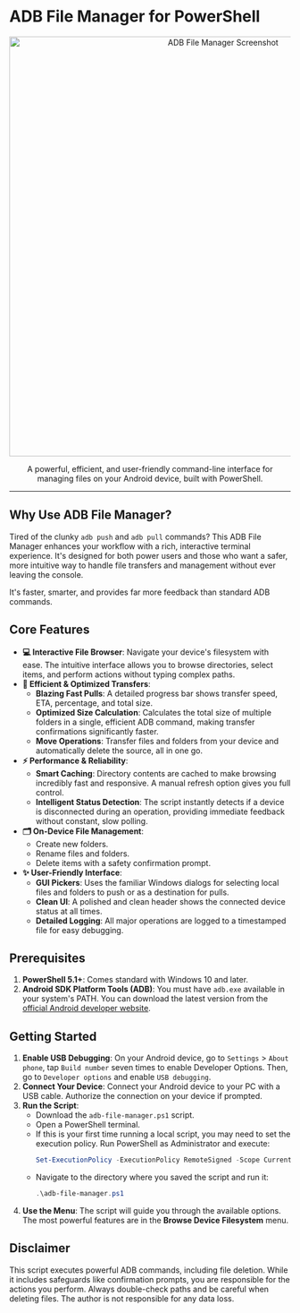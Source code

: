# ADB File Manager for PowerShell

<p align="center">
  <img src="https://raw.githubusercontent.com/user-attachments/assets/ddc52e5a-f111-4d37-8898-316812eb0482" alt="ADB File Manager Screenshot" width="750">
</p>

<p align="center">
  A powerful, efficient, and user-friendly command-line interface for managing files on your Android device, built with PowerShell.
</p>

---

## Why Use ADB File Manager?

Tired of the clunky `adb push` and `adb pull` commands? This ADB File Manager enhances your workflow with a rich, interactive terminal experience. It's designed for both power users and those who want a safer, more intuitive way to handle file transfers and management without ever leaving the console.

It's faster, smarter, and provides far more feedback than standard ADB commands.

## Core Features

* **💻 Interactive File Browser**: Navigate your device's filesystem with ease. The intuitive interface allows you to browse directories, select items, and perform actions without typing complex paths.
* **🚀 Efficient & Optimized Transfers**:
    * **Blazing Fast Pulls**: A detailed progress bar shows transfer speed, ETA, percentage, and total size.
    * **Optimized Size Calculation**: Calculates the total size of multiple folders in a single, efficient ADB command, making transfer confirmations significantly faster.
    * **Move Operations**: Transfer files and folders from your device and automatically delete the source, all in one go.
* **⚡ Performance & Reliability**:
    * **Smart Caching**: Directory contents are cached to make browsing incredibly fast and responsive. A manual refresh option gives you full control.
    * **Intelligent Status Detection**: The script instantly detects if a device is disconnected during an operation, providing immediate feedback without constant, slow polling.
* **🗂️ On-Device File Management**:
    * Create new folders.
    * Rename files and folders.
    * Delete items with a safety confirmation prompt.
* **✨ User-Friendly Interface**:
    * **GUI Pickers**: Uses the familiar Windows dialogs for selecting local files and folders to push or as a destination for pulls.
    * **Clean UI**: A polished and clean header shows the connected device status at all times.
    * **Detailed Logging**: All major operations are logged to a timestamped file for easy debugging.

## Prerequisites

1.  **PowerShell 5.1+**: Comes standard with Windows 10 and later.
2.  **Android SDK Platform Tools (ADB)**: You must have `adb.exe` available in your system's PATH. You can download the latest version from the [official Android developer website](https://developer.android.com/studio/releases/platform-tools).

## Getting Started

1.  **Enable USB Debugging**: On your Android device, go to `Settings` > `About phone`, tap `Build number` seven times to enable Developer Options. Then, go to `Developer options` and enable `USB debugging`.
2.  **Connect Your Device**: Connect your Android device to your PC with a USB cable. Authorize the connection on your device if prompted.
3.  **Run the Script**:
    * Download the `adb-file-manager.ps1` script.
    * Open a PowerShell terminal.
    * If this is your first time running a local script, you may need to set the execution policy. Run PowerShell as Administrator and execute:
        ```powershell
        Set-ExecutionPolicy -ExecutionPolicy RemoteSigned -Scope CurrentUser
        ```
    * Navigate to the directory where you saved the script and run it:
        ```powershell
        .\adb-file-manager.ps1
        ```
4.  **Use the Menu**: The script will guide you through the available options. The most powerful features are in the **Browse Device Filesystem** menu.

## Disclaimer

This script executes powerful ADB commands, including file deletion. While it includes safeguards like confirmation prompts, you are responsible for the actions you perform. Always double-check paths and be careful when deleting files. The author is not responsible for any data loss.
